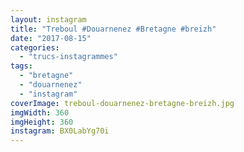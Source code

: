 ```yaml
---
layout: instagram
title: "Treboul #Douarnenez #Bretagne #breizh"
date: "2017-08-15"
categories: 
  - "trucs-instagrammes"
tags: 
  - "bretagne"
  - "douarnenez"
  - "instagram"
coverImage: treboul-douarnenez-bretagne-breizh.jpg
imgWidth: 360
imgHeight: 360
instagram: BX0LabYg70i
---
```

